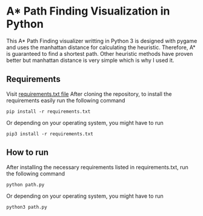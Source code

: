 # A* Path Finding Visualization in Python

This A* Path Finding visualizer writting in Python 3 is designed with pygame and uses the manhattan distance for calculating the heuristic.
Therefore, A* is guaranteed to find a shortest path. Other heuristic methods have proven better but manhattan distance is very simple which is why I used it.

## Requirements
Visit [requirements.txt file](requirements.txt)
After cloning the repository, to install the requirements easily run the following command
```
pip install -r requirements.txt
```
Or depending on your operating system, you might have to run 
```
pip3 install -r requirements.txt
```

## How to run
After installing the necessary requirements listed in requirements.txt, run the following command
```
python path.py
```
Or depending on your operating system, you might have to run
```
python3 path.py
```
